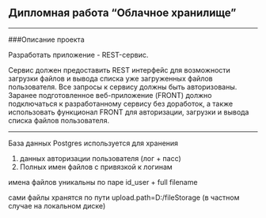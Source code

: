 Дипломная работа “Облачное хранилище”
---
---
###Описание проекта

Разработать приложение - REST-сервис.

Сервис должен предоставить REST интерфейс для возможности загрузки файлов и вывода списка уже загруженных файлов пользователя. Все запросы к сервису должны быть авторизованы. Заранее подготовленное веб-приложение (FRONT) должно подключаться к разработанному сервису без доработок, а также использовать функционал FRONT для авторизации, загрузки и вывода списка файлов пользователя.

---

База данных Postgres используется для хранения
1. данных авторизации пользователя (лог + пасс)
2. Полных имен файлов с привязкой к логинам

имена файлов уникальны по паре id_user + full filename

сами файлы хранятся по пути
upload.path=D:/fileStorage (в частном случае на локальном диске)
